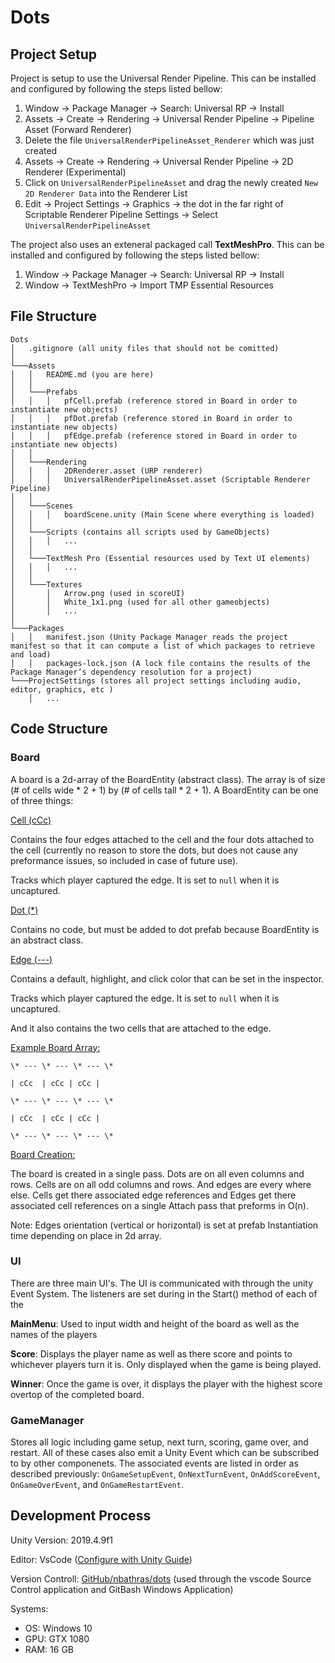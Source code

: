 # Dots

## Project Setup

Project is setup to use the Universal Render Pipeline.  This can be installed and configured by following the steps listed bellow:

1. Window -> Package Manager -> Search: Universal RP -> Install
2. Assets -> Create -> Rendering -> Universal Render Pipeline -> Pipeline Asset (Forward Renderer)
3. Delete the file `UniversalRenderPipelineAsset_Renderer` which was just created
4. Assets -> Create -> Rendering -> Universal Render Pipeline -> 2D Renderer (Experimental)
5. Click on `UniversalRenderPipelineAsset` and drag the newly created `New 2D Renderer Data` into the Renderer List
6. Edit -> Project Settings -> Graphics -> the dot in the far right of Scriptable Renderer Pipeline Settings -> Select `UniversalRenderPipelineAsset`

The project also uses an exteneral packaged call **TextMeshPro**.  This can be installed and configured by following the steps listed bellow:
1. Window -> Package Manager -> Search: Universal RP -> Install
2. Window -> TextMeshPro -> Import TMP Essential Resources


## File Structure

```
Dots
│   .gitignore (all unity files that should not be comitted) 
│
└───Assets
│   │   README.md (you are here)
│   │
│   └───Prefabs
│   │   │   pfCell.prefab (reference stored in Board in order to instantiate new objects)
│   │   │   pfDot.prefab (reference stored in Board in order to instantiate new objects)
│   │   │   pfEdge.prefab (reference stored in Board in order to instantiate new objects)
│   │
│   └───Rendering
│   │   │   2DRenderer.asset (URP renderer)
│   │   │   UniversalRenderPipelineAsset.asset (Scriptable Renderer Pipeline)
│   │
│   └───Scenes
│   │   │   boardScene.unity (Main Scene where everything is loaded)
│   │
│   └───Scripts (contains all scripts used by GameObjects)
│   │   │   ...
│   │
│   └───TextMesh Pro (Essential resources used by Text UI elements)
│   │   │   ...
│   │
│   └───Textures
│       │   Arrow.png (used in scoreUI)
│       │   White_1x1.png (used for all other gameobjects)
│       │   ...
│   
└───Packages
│   │   manifest.json (Unity Package Manager reads the project manifest so that it can compute a list of which packages to retrieve and load)
│   │   packages-lock.json (A lock file contains the results of the Package Manager’s dependency resolution for a project)
└───ProjectSettings (stores all project settings including audio, editor, graphics, etc )
    │   ...
```


## Code Structure

### **Board**

A board is a 2d-array of the BoardEntity (abstract class). The array is of size (# of cells wide * 2 + 1) by (# of cells tall * 2 + 1).  A BoardEntity can be one of three things:

<u>Cell (cCc)</u>

Contains the four edges attached to the cell and the four dots attached to the cell (currently no reason to store the dots, but does not cause any preformance issues, so included in case of future use).

Tracks which player captured the edge.  It is set to `null` when it is uncaptured.

<u>Dot (\*)</u>

Contains no code, but must be added to dot prefab because BoardEntity is an abstract class.

<u>Edge (---)</u>

Contains a default, highlight, and click color that can be set in the inspector.

Tracks which player captured the edge.  It is set to `null` when it is uncaptured.

And it also contains the two cells that are attached to the edge.

<u>Example Board Array:</u>
```
\* --- \* --- \* --- \*

| cCc  | cCc | cCc |

\* --- \* --- \* --- \*

| cCc  | cCc | cCc |

\* --- \* --- \* --- \*
```

<u>Board Creation:</u>

The board is created in a single pass.  Dots are on all even columns and rows.  Cells are on all odd columns and rows.  And edges are every where else.  Cells get there associated edge references and Edges get there associated cell references on a single Attach pass that preforms in O(n).

Note: Edges orientation (vertical or horizontal) is set at prefab Instantiation time depending on place in 2d array.

### **UI**

There are three main UI's.  The UI is communicated with through the unity Event System.  The listeners are set during in the Start()
method of each of the 

**MainMenu**: Used to input width and height of the board as well as the names of the players

**Score**: Displays the player name as well as there score and points to whichever players turn it is.  Only displayed when the game is being played.

**Winner**: Once the game is over, it displays the player with the highest score overtop of the completed board.

### GameManager

Stores all logic including game setup, next turn, scoring, game over, and restart.  All of these cases also emit a Unity Event which can be subscribed to by other componenets.  The associated events are listed in order as described previously: `OnGameSetupEvent`, `OnNextTurnEvent`, `OnAddScoreEvent`, `OnGameOverEvent`, and `OnGameRestartEvent`.

## Development Process

Unity Version: 2019.4.9f1

Editor: VsCode ([Configure with Unity Guide](https://code.visualstudio.com/docs/other/unity))

Version Controll: [GitHub/nbathras/dots](https://github.com/nbathras/Dots) (used through the vscode Source Control application and GitBash Windows Application)

Systems: 
* OS: Windows 10
* GPU: GTX 1080
* RAM: 16 GB

